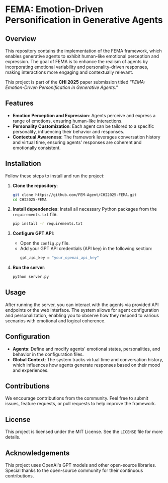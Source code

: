 # FEMA: Emotion-Driven Personification in Generative Agents

## Overview
This repository contains the implementation of the FEMA framework, which enables generative agents to exhibit human-like emotional perception and expression. The goal of FEMA is to enhance the realism of agents by incorporating emotional variability and personality-driven responses, making interactions more engaging and contextually relevant.

This project is part of the **CHI 2025** paper submission titled *"FEMA: Emotion-Driven Personification in Generative Agents."*

## Features
- **Emotion Perception and Expression**: Agents perceive and express a range of emotions, ensuring human-like interactions.
- **Personality Customization**: Each agent can be tailored to a specific personality, influencing their behavior and responses.
- **Contextual Awareness**: The framework leverages conversation history and virtual time, ensuring agents' responses are coherent and emotionally consistent.

## Installation

Follow these steps to install and run the project:

1. **Clone the repository**:
    ```bash
    git clone https://github.com/FEM-Agent/CHI2025-FEMA.git
    cd CHI2025-FEMA
    ```

2. **Install dependencies**:
    Install all necessary Python packages from the `requirements.txt` file.
    ```bash
    pip install -r requirements.txt
    ```

3. **Configure GPT API**:
   - Open the `config.py` file.
   - Add your GPT API credentials (API key) in the following section:
     ```python
     gpt_api_key = "your_openai_api_key"
     ```

4. **Run the server**:
    ```bash
    python server.py
    ```

## Usage
After running the server, you can interact with the agents via provided API endpoints or the web interface. The system allows for agent configuration and personalization, enabling you to observe how they respond to various scenarios with emotional and logical coherence.

## Configuration
- **Agents**: Define and modify agents' emotional states, personalities, and behavior in the configuration files.
- **Global Context**: The system tracks virtual time and conversation history, which influences how agents generate responses based on their mood and experiences.

## Contributions
We encourage contributions from the community. Feel free to submit issues, feature requests, or pull requests to help improve the framework.

## License
This project is licensed under the MIT License. See the `LICENSE` file for more details.

## Acknowledgements
This project uses OpenAI's GPT models and other open-source libraries. Special thanks to the open-source community for their continuous contributions.
